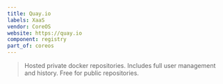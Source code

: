 ```yaml
---
title: Quay.io
labels: XaaS
vendor: CoreOS
website: https://quay.io
component: registry
part_of: coreos
---
```

> Hosted private docker repositories. Includes full user management and history. Free for public repositories.
